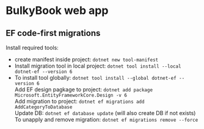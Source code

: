 # BulkyBook web app

## EF code-first migrations

Install required tools: 
- create manifest inside project: `dotnet new tool-manifest`
- Install migration tool in local project: `dotnet tool install --local dotnet-ef --version 6`
- To install tool globally: `dotnet tool install --global dotnet-ef --version 6`  
Add EF design pagkage to project: `dotnet add package Microsoft.EntityFrameworkCore.Design -v 6`  
Add migration to project: `dotnet ef migrations add AddCategoryToDatabase`  
Update DB: `dotnet ef database update` (will also create DB if not exists)  
To unapply and remove migration: `dotnet ef migrations remove --force`

